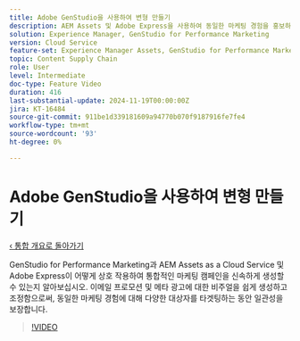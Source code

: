```yaml
---
title: Adobe GenStudio을 사용하여 변형 만들기
description: AEM Assets 및 Adobe Express을 사용하여 동일한 마케팅 경험을 홍보하는 데 사용되는 이메일 및 메타 광고에 사용할 에셋 변형을 만드는 사용 사례를 살펴봅니다.
solution: Experience Manager, GenStudio for Performance Marketing
version: Cloud Service
feature-set: Experience Manager Assets, GenStudio for Performance Marketing
topic: Content Supply Chain
role: User
level: Intermediate
doc-type: Feature Video
duration: 416
last-substantial-update: 2024-11-19T00:00:00Z
jira: KT-16484
source-git-commit: 911be1d339181609a94770b070f9187916fe7fe4
workflow-type: tm+mt
source-wordcount: '93'
ht-degree: 0%

---
```



# Adobe GenStudio을 사용하여 변형 만들기

[‹ 통합 개요로 돌아가기](./overview.md)

GenStudio for Performance Marketing과 AEM Assets as a Cloud Service 및 Adobe Express이 어떻게 상호 작용하여 통합적인 마케팅 캠페인을 신속하게 생성할 수 있는지 알아보십시오. 이메일 프로모션 및 메타 광고에 대한 비주얼을 쉽게 생성하고 조정함으로써, 동일한 마케팅 경험에 대해 다양한 대상자를 타겟팅하는 동안 일관성을 보장합니다.

>[!VIDEO](https://video.tv.adobe.com/v/3439266/?learn=on)
